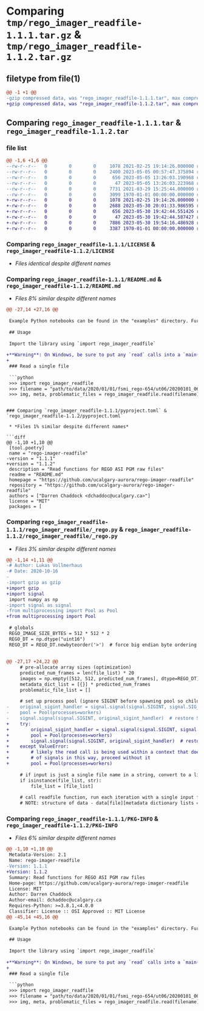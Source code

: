 # Comparing `tmp/rego_imager_readfile-1.1.1.tar.gz` & `tmp/rego_imager_readfile-1.1.2.tar.gz`

## filetype from file(1)

```diff
@@ -1 +1 @@
-gzip compressed data, was "rego_imager_readfile-1.1.1.tar", max compression
+gzip compressed data, was "rego_imager_readfile-1.1.2.tar", max compression
```

## Comparing `rego_imager_readfile-1.1.1.tar` & `rego_imager_readfile-1.1.2.tar`

### file list

```diff
@@ -1,6 +1,6 @@
--rw-r--r--   0        0        0     1078 2021-02-25 19:14:26.000000 rego_imager_readfile-1.1.1/LICENSE
--rw-r--r--   0        0        0     2400 2023-05-05 00:57:47.375894 rego_imager_readfile-1.1.1/README.md
--rw-r--r--   0        0        0      656 2023-05-05 13:26:03.190968 rego_imager_readfile-1.1.1/pyproject.toml
--rw-r--r--   0        0        0       47 2023-05-05 13:26:03.223968 rego_imager_readfile-1.1.1/rego_imager_readfile/__init__.py
--rw-r--r--   0        0        0     7731 2021-03-29 15:25:44.000000 rego_imager_readfile-1.1.1/rego_imager_readfile/_rego.py
--rw-r--r--   0        0        0     3099 1970-01-01 00:00:00.000000 rego_imager_readfile-1.1.1/PKG-INFO
+-rw-r--r--   0        0        0     1078 2021-02-25 19:14:26.000000 rego_imager_readfile-1.1.2/LICENSE
+-rw-r--r--   0        0        0     2688 2023-05-30 20:01:33.986595 rego_imager_readfile-1.1.2/README.md
+-rw-r--r--   0        0        0      656 2023-05-30 19:42:44.551426 rego_imager_readfile-1.1.2/pyproject.toml
+-rw-r--r--   0        0        0       47 2023-05-30 19:42:44.587427 rego_imager_readfile-1.1.2/rego_imager_readfile/__init__.py
+-rw-r--r--   0        0        0     7886 2023-05-30 19:54:16.486928 rego_imager_readfile-1.1.2/rego_imager_readfile/_rego.py
+-rw-r--r--   0        0        0     3387 1970-01-01 00:00:00.000000 rego_imager_readfile-1.1.2/PKG-INFO
```

### Comparing `rego_imager_readfile-1.1.1/LICENSE` & `rego_imager_readfile-1.1.2/LICENSE`

 * *Files identical despite different names*

### Comparing `rego_imager_readfile-1.1.1/README.md` & `rego_imager_readfile-1.1.2/README.md`

 * *Files 8% similar despite different names*

```diff
@@ -27,14 +27,16 @@
 
 Example Python notebooks can be found in the "examples" directory. Further, some examples can be found in the "Usage" section below.
 
 ## Usage
 
 Import the library using `import rego_imager_readfile`
 
+**Warning**: On Windows, be sure to put any `read` calls into a `main()` method. This is because we utilize the multiprocessing library and the method of forking processes in Windows requires it. Note that if you're using Jupyter or other IPython-based interfaces, this is not required.
+
 ### Read a single file
 
 ```python
 >>> import rego_imager_readfile
 >>> filename = "path/to/data/2020/01/01/fsmi_rego-654/ut06/20200101_0600_fsmi_rego-654_6300.pgm.gz"
 >>> img, meta, problematic_files = rego_imager_readfile.read(filename)
 ```
```

### Comparing `rego_imager_readfile-1.1.1/pyproject.toml` & `rego_imager_readfile-1.1.2/pyproject.toml`

 * *Files 1% similar despite different names*

```diff
@@ -1,10 +1,10 @@
 [tool.poetry]
 name = "rego-imager-readfile"
-version = "1.1.1"
+version = "1.1.2"
 description = "Read functions for REGO ASI PGM raw files"
 readme = "README.md"
 homepage = "https://github.com/ucalgary-aurora/rego-imager-readfile"
 repository = "https://github.com/ucalgary-aurora/rego-imager-readfile"
 authors = ["Darren Chaddock <dchaddoc@ucalgary.ca>"]
 license = "MIT"
 packages = [
```

### Comparing `rego_imager_readfile-1.1.1/rego_imager_readfile/_rego.py` & `rego_imager_readfile-1.1.2/rego_imager_readfile/_rego.py`

 * *Files 3% similar despite different names*

```diff
@@ -1,14 +1,11 @@
-# Author: Lukas Vollmerhaus
-# Date: 2020-10-16
-
-import gzip as gzip
+import gzip
+import signal
 import numpy as np
-import signal as signal
-from multiprocessing import Pool as Pool
+from multiprocessing import Pool
 
 # globals
 REGO_IMAGE_SIZE_BYTES = 512 * 512 * 2
 REGO_DT = np.dtype("uint16")
 REGO_DT = REGO_DT.newbyteorder('>')  # force big endian byte ordering
 
 
@@ -27,17 +24,22 @@
     # pre-allocate array sizes (optimization)
     predicted_num_frames = len(file_list) * 20
     images = np.empty([512, 512, predicted_num_frames], dtype=REGO_DT)
     metadata_dict_list = [{}] * predicted_num_frames
     problematic_file_list = []
 
     # set up process pool (ignore SIGINT before spawning pool so child processes inherit SIGINT handler)
-    original_sigint_handler = signal.signal(signal.SIGINT, signal.SIG_IGN)
-    pool = Pool(processes=workers)
-    signal.signal(signal.SIGINT, original_sigint_handler)  # restore SIGINT handler
+    try:
+        original_sigint_handler = signal.signal(signal.SIGINT, signal.SIG_IGN)
+        pool = Pool(processes=workers)
+        signal.signal(signal.SIGINT, original_sigint_handler)  # restore SIGINT handler
+    except ValueError:
+        # likely the read call is being used within a context that doesn't support the usage
+        # of signals in this way, proceed without it
+        pool = Pool(processes=workers)
 
     # if input is just a single file name in a string, convert to a list to be fed to the workers
     if isinstance(file_list, str):
         file_list = [file_list]
 
     # call readfile function, run each iteration with a single input file from file_list
     # NOTE: structure of data - data[file][metadata dictionary lists = 1, images = 0][frame]
```

### Comparing `rego_imager_readfile-1.1.1/PKG-INFO` & `rego_imager_readfile-1.1.2/PKG-INFO`

 * *Files 6% similar despite different names*

```diff
@@ -1,10 +1,10 @@
 Metadata-Version: 2.1
 Name: rego-imager-readfile
-Version: 1.1.1
+Version: 1.1.2
 Summary: Read functions for REGO ASI PGM raw files
 Home-page: https://github.com/ucalgary-aurora/rego-imager-readfile
 License: MIT
 Author: Darren Chaddock
 Author-email: dchaddoc@ucalgary.ca
 Requires-Python: >=3.8.1,<4.0.0
 Classifier: License :: OSI Approved :: MIT License
@@ -45,14 +45,16 @@
 
 Example Python notebooks can be found in the "examples" directory. Further, some examples can be found in the "Usage" section below.
 
 ## Usage
 
 Import the library using `import rego_imager_readfile`
 
+**Warning**: On Windows, be sure to put any `read` calls into a `main()` method. This is because we utilize the multiprocessing library and the method of forking processes in Windows requires it. Note that if you're using Jupyter or other IPython-based interfaces, this is not required.
+
 ### Read a single file
 
 ```python
 >>> import rego_imager_readfile
 >>> filename = "path/to/data/2020/01/01/fsmi_rego-654/ut06/20200101_0600_fsmi_rego-654_6300.pgm.gz"
 >>> img, meta, problematic_files = rego_imager_readfile.read(filename)
 ```
```

